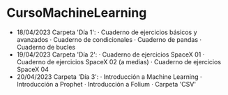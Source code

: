 # CursoMachineLearning
- 18/04/2023 
Carpeta 'Día 1':
  · Cuaderno de ejercicios básicos y avanzados
  · Cuaderno de condicionales
  · Cuaderno de pandas
  · Cuaderno de bucles
- 19/04/2023
Carpeta 'Día 2':
  · Cuaderno de ejercicios SpaceX 01
  · Cuaderno de ejercicios SpaceX 02 (a medias)
  · Cuaderno de ejercicios SpaceX 04
- 20/04/2023
Carpeta 'Día 3':
  · Introducción a Machine Learning
  · Introducción a Prophet
  · Introducción a Folium
  · Carpeta 'CSV'
